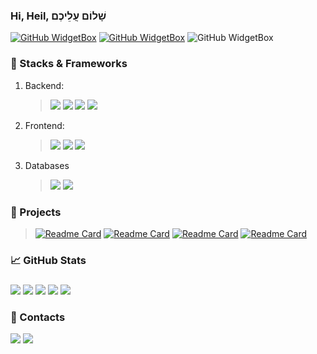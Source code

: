 ### Hi, Heil, שָׁלוֹם עֲלֵיכֶם
[![GitHub WidgetBox](https://github-widgetbox.vercel.app/api/profile?username=adrnv&data=followers,repositories,stars,commits&theme=darkmode)](https://github.com/adrnv/github-widgetbox)
[![GitHub WidgetBox](https://github-widgetbox.vercel.app/api/skills?frameworks=react,dotnetcore,dotnet,kotlin&theme=darkmode)](https://github.com/adrnv/github-widgetbox)
![GitHub WidgetBox](https://github-widgetbox.vercel.app/api/skills?software=linux,windows,vscode,redis&&theme=darkmode)
### 🧱 Stacks & Frameworks
  1. Backend:
      >![](https://img.shields.io/badge/Framework-ASP.NET-blue)
      >![](https://img.shields.io/badge/DataAccess-EntityFrameworkCore-violet)
      >![](https://img.shields.io/badge/DataAccess-Dapper-red)
      >![](https://img.shields.io/badge/WebSokets-SignalR-blue)
  2. Frontend:
      >![](https://img.shields.io/badge/Web-React.js-blue)
      >![](https://img.shields.io/badge/Desktop-WPF-blue)
      >![](https://img.shields.io/badge/Desktop-WinForms-blue)
  3.  Databases
      >![](https://img.shields.io/badge/-MSSQL-green)
      >![](https://img.shields.io/badge/-SQLite-gray)
      
### 🚀 Projects
>[![Readme Card](https://github-readme-stats.vercel.app/api/pin/?username=ADRNV&repo=Nocturne)](https://github.com/ADRNV/Nocturne)
>[![Readme Card](https://github-readme-stats.vercel.app/api/pin/?username=ADRNV&repo=UNiversalManual)](https://github.com/ADRNV/UNiversalManual)
>[![Readme Card](https://github-readme-stats.vercel.app/api/pin/?username=ADRNV&repo=ExtendentMath)](https://github.com/ADRNV/ExtendentMath)
>[![Readme Card](https://github-readme-stats.vercel.app/api/pin/?username=ADRNV&repo=CloudCover)](https://github.com/ADRNV/CloudCover)

### 📈 GitHub Stats

<div align="left">

###

![](https://github-profile-summary-cards.vercel.app/api/cards/profile-details?username=adrnv&theme=radical)
![](https://github-profile-summary-cards.vercel.app/api/cards/most-commit-language?username=adrnv&theme=radical)
![](https://github-profile-summary-cards.vercel.app/api/cards/repos-per-language?username=adrnv&theme=radical)
![](https://github-profile-summary-cards.vercel.app/api/cards/stats?username=adrnv&theme=radical)
![](https://github-profile-summary-cards.vercel.app/api/cards/productive-time?username=adrnv&theme=radical)

</div>

### 📨 Contacts
<a href="https://t.me/Adis13"><img src="https://img.shields.io/badge/-Telegram-5194f0?style=flat-square&logo=Telegram"/></a>
<a href="https://vk.com/adrnv_nkt"><img src="https://img.shields.io/badge/-VK-5194f0?style=flat-square&logo=VK"/></a>
